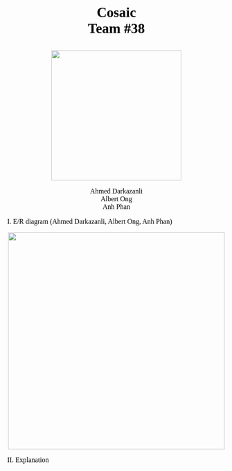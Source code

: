 <span style="color: black; font-family: 'Times'; font-size: 12pt;"/>

# <p align="center">Cosaic<br>Team #38</p>
<p align="center">
  <img src="https://github.com/CS-157A-Team-38/CS157A-Team-38/blob/master/Cosaic_icon.png" width=300/>
</p>
<p align="center">Ahmed Darkazanli<br>Albert Ong<br>Anh Phan</p>
<p>I. E/R diagram (Ahmed Darkazanli, Albert Ong, Anh Phan)</p>
<p align="center">
  <img src="https://github.com/CS-157A-Team-38/CS157A-Team-38/blob/master/ERdiagram.png" width=500/>
</p>
<p>II. Explanation</p>
